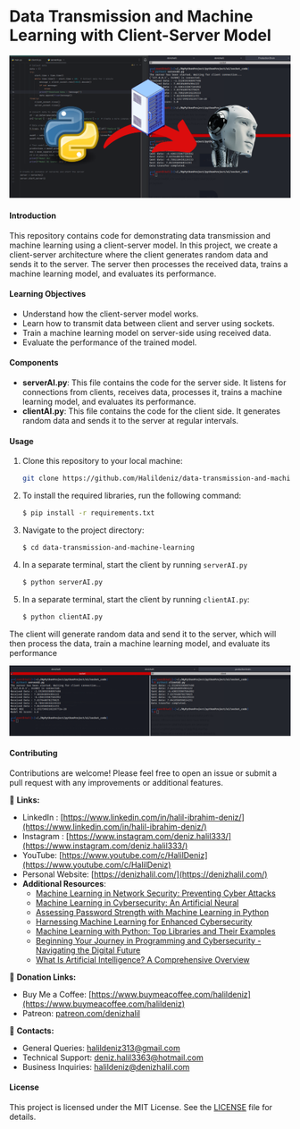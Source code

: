 # **Data Transmission and Machine Learning with Client-Server Model**

![Client-Server Communication with Machine Learning Model.png](img%2FClient-Server%20Communication%20with%20Machine%20Learning%20Model.png)

#### **Introduction**
This repository contains code for demonstrating data transmission and machine learning using a client-server model. In this project, we create a client-server architecture where the client generates random data and sends it to the server. The server then processes the received data, trains a machine learning model, and evaluates its performance.

#### **Learning Objectives**
- Understand how the client-server model works.
- Learn how to transmit data between client and server using sockets.
- Train a machine learning model on server-side using received data.
- Evaluate the performance of the trained model.

#### **Components**
- **serverAI.py**: This file contains the code for the server side. It listens for connections from clients, receives data, processes it, trains a machine learning model, and evaluates its performance.
- **clientAI.py**: This file contains the code for the client side. It generates random data and sends it to the server at regular intervals.

#### **Usage**
1. Clone this repository to your local machine:
   ```bash
   git clone https://github.com/Halildeniz/data-transmission-and-machine-learning.git
   ```
2. To install the required libraries, run the following command:
   ```bash
   $ pip install -r requirements.txt
   ```
3. Navigate to the project directory:
   ```bash
   $ cd data-transmission-and-machine-learning
   ```
4. In a separate terminal, start the client by running `serverAI.py`
   ```bash
   $ python serverAI.py
   ```
5. In a separate terminal, start the client by running `clientAI.py`:
   ```bash
   $ python clientAI.py
   ```
The client will generate random data and send it to the server, which will then process the data, train a machine learning model, and evaluate its performance

![machine learning result with denizhalil.png](img%2Fmachine%20learning%20result%20with%20denizhalil.png)

#### **Contributing**
Contributions are welcome! Please feel free to open an issue or submit a pull request with any improvements or additional features.


🔗 **Links:**
- LinkedIn : [https://www.linkedin.com/in/halil-ibrahim-deniz/](https://www.linkedin.com/in/halil-ibrahim-deniz/)
- Instagram : [https://www.instagram.com/deniz.halil333/](https://www.instagram.com/deniz.halil333/)
- YouTube: [https://www.youtube.com/c/HalilDeniz](https://www.youtube.com/c/HalilDeniz)
- Personal Website: [https://denizhalil.com/](https://denizhalil.com/)
- **Additional Resources**:
  - [Machine Learning in Network Security: Preventing Cyber Attacks](https://denizhalil.com/2024/02/24/machine-learning/)
  - [Machine Learning in Cybersecurity: An Artificial Neural](https://denizhalil.com/2024/02/19/machine-learning-cybersecurity-neural-network/)
  - [Assessing Password Strength with Machine Learning in Python](https://denizhalil.com/2024/02/02/assessing-password-strength-with-machine-learning-in-python/)
  - [Harnessing Machine Learning for Enhanced Cybersecurity](https://denizhalil.com/2023/12/28/machine-learning-cybersecurity-intersection/)
  - [Machine Learning with Python: Top Libraries and Their Examples](https://denizhalil.com/2023/12/25/python-machine-learning-libraries/)
  - [Beginning Your Journey in Programming and Cybersecurity - Navigating the Digital Future](https://www.buymeacoffee.com/halildeniz/e/191664)
  - [What Is Artificial Intelligence? A Comprehensive Overview](https://denizhalil.com/2023/06/02/understanding-artificial-intelligence/)



🎁 **Donation Links:**
- Buy Me a Coffee: [https://www.buymeacoffee.com/halildeniz](https://www.buymeacoffee.com/halildeniz)
- Patreon: [patreon.com/denizhalil](https://patreon.com/denizhalil)

📧 **Contacts:**
- General Queries: [halildeniz313@gmail.com](mailto:halildeniz313@gmail.com)
- Technical Support: [deniz.halil3363@hotmail.com](mailto:deniz.halil3363@hotmail.com)
- Business Inquiries: [halildeniz@denizhalil.com](mailto:halildeniz@denizhalil.com)

#### **License**
This project is licensed under the MIT License. See the [LICENSE](LICENSE) file for details.
